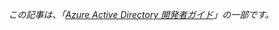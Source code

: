 *この記事は、「[Azure Active Directory 開発者ガイド](../articles/active-directory/active-directory-developers-guide.md)」の一部です。*

<!---HONumber=62-->